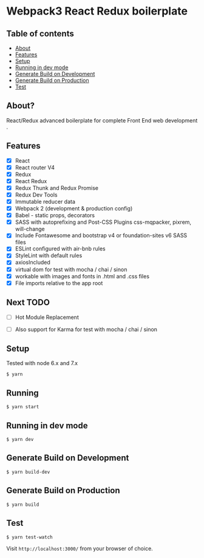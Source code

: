 # Webpack3 React Redux boilerplate

## Table of contents
* [About](#user-content-what-is-this)
* [Features](#user-content-features)
* [Setup](#user-content-setup)
* [Running in dev mode](#user-content-running-in-dev-mode)
* [Generate Build on Development](#user-content-build-on-development)
* [Generate Build on Production](#user-content-build-on-production)
* [Test](#user-content-running-in-dev-mode)




## About?

React/Redux advanced boilerplate for complete Front End web development .


## Features

- [x] React
- [x] React router V4
- [x] Redux
- [x] React Redux
- [x] Redux Thunk and Redux Promise
- [x] Redux Dev Tools
- [x] Immutable reducer data
- [x] Webpack 2 (development & production config)
- [x] Babel - static props, decorators
- [x] SASS with autoprefixing and Post-CSS Plugins css-mqpacker, pixrem, will-change
- [x] Include Fontawesome and bootstrap v4 or foundation-sites v6 SASS files
- [x] ESLint configured with air-bnb rules
- [x] StyleLint with default rules
- [x] axiosIncluded
- [x] virtual dom for test with mocha / chai / sinon
- [x] workable with images and fonts in .html and .css files
- [x] File imports relative to the app root

## Next TODO

- [ ] Hot Module Replacement
- [ ] Also support for Karma for test with mocha / chai / sinon


## Setup

Tested with node 6.x and 7.x

```
$ yarn
```
## Running

```
$ yarn start
```

## Running in dev mode

```
$ yarn dev
```

## Generate Build on Development

```
$ yarn build-dev
```
## Generate Build on Production

```
$ yarn build
```
## Test

```
$ yarn test-watch
```

Visit `http://localhost:3000/` from your browser of choice.


